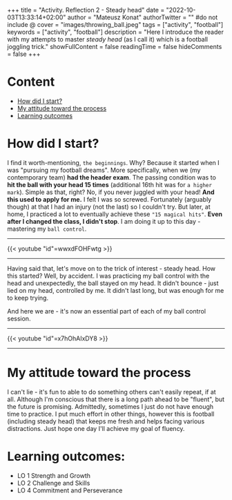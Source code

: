 +++
title = "Activity. Reflection 2 - Steady head"
date = "2022-10-03T13:33:14+02:00"
author = "Mateusz Konat"
authorTwitter = "" #do not include @
cover = "images/throwing_ball.jpeg"
tags = ["activity", "football"]
keywords = ["activity", "football"]
description = "Here I introduce the reader with my attempts to master _steady head_ (as I call it) which is a football joggling trick."
showFullContent = false
readingTime = false
hideComments = false
+++

# Content
- [How did I start?](#how-did-i-start)
- [My attitude toward the process](#my-attitude-toward-the-process)
- [Learning outcomes](#learning-outcomes)

# How did I start?
I find it worth-mentioning, `the beginnings`. Why? Because it started when I was "pursuing my football dreams". More specifically, when we (my contemporary team) **had the header exam**. The passing condition was to **hit the ball with your head 15 times** (additional 16th hit was for `a higher mark`). Simple as that, right? No, if you never juggled with your head! **And this used to apply for me.** I felt I was so screwed. Fortunately (arguably though) at that I had an injury (not the last) so I couldn't try. But later, at home, I practiced a lot to eventually achieve these `"15 magical hits"`. **Even after I changed the class, I didn't stop**. I am doing it up to this day - mastering my `ball control`.

***
{{< youtube "id"=wwxdFOHFwtg >}}
***

Having said that, let's move on to the trick of interest - steady head. How this started? Well, by accident. I was practicing my ball control with the head and unexpectedly, the ball stayed on my head. It didn't bounce - just lied on my head, controlled by me. It didn't last long, but was enough for me to keep trying. 

And here we are - it's now an essential part of each of my ball control session.

***
{{< youtube "id"=x7hOhAIxDY8 >}}
***

# My attitude toward the process
I can't lie - it's fun to able to do something others can't easily repeat, if at all. Although I'm conscious that there is a long path ahead to be "fluent", but the future is promising. Admittedly, sometimes I just do not have enough time to practice. I put much effort in other things, however this is football (including steady head) that keeps me fresh and helps facing various distractions. Just hope one day I'll achieve my goal of fluency.

# Learning outcomes:
- LO 1 Strength and Growth
- LO 2 Challenge and Skills
- LO 4 Commitment and Perseverance
